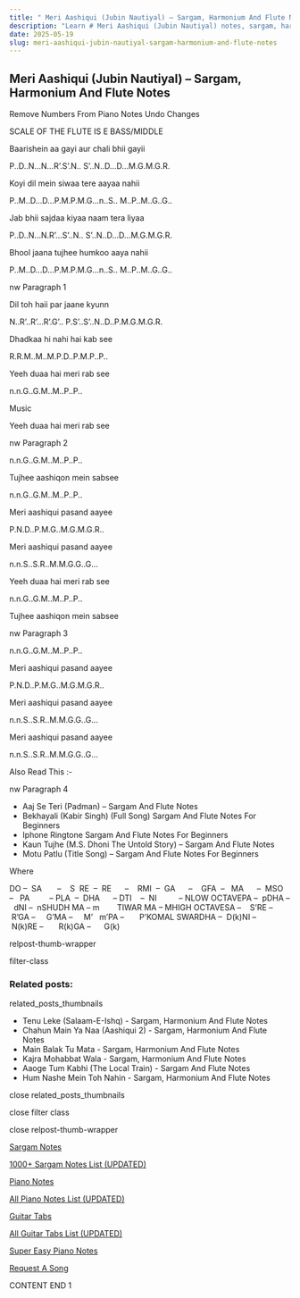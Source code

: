 ```yaml
---
title: " Meri Aashiqui (Jubin Nautiyal) – Sargam, Harmonium And Flute Notes"
description: "Learn # Meri Aashiqui (Jubin Nautiyal) notes, sargam, harmonium notations and flute notes. Easy step-by-step tutorial for beginners."
date: 2025-05-19
slug: meri-aashiqui-jubin-nautiyal-sargam-harmonium-and-flute-notes
---
```


## Meri Aashiqui (Jubin Nautiyal) – Sargam, Harmonium And Flute Notes

Remove Numbers From Piano Notes
Undo Changes

SCALE OF THE FLUTE IS E BASS/MIDDLE

Baarishein aa gayi aur chali bhii gayii

P..D..N…N…R’.S’.N.. S’..N..D…D…M.G.M.G.R.

Koyi dil mein siwaa tere aayaa nahii

P..M..D…D…P.M.P.M.G…n..S.. M..P..M..G..G..

Jab bhii sajdaa kiyaa naam tera liyaa

P..D..N…N.R’…S’..N.. S’..N..D…D…M.G.M.G.R.

Bhool jaana tujhee humkoo aaya nahii

P..M..D…D…P.M.P.M.G…n..S.. M..P..M..G..G..

nw Paragraph 1

Dil toh haii par jaane kyunn

N..R’..R’…R’.G’.. P.S’..S’..N..D..P.M.G.M.G.R.

Dhadkaa hi nahi hai kab see

R.R.M..M..M.P.D..P.M.P..P..

Yeeh duaa hai meri rab see

n.n.G..G.M..M..P..P..

Music

Yeeh duaa hai meri rab see

nw Paragraph 2

n.n.G..G.M..M..P..P..

Tujhee aashiqon mein sabsee

n.n.G..G.M..M..P..P..

Meri aashiqui pasand aayee

P.N.D..P.M.G..M.G.M.G.R..

Meri aashiqui pasand aayee

n.n.S..S.R..M.M.G.G..G…

Yeeh duaa hai meri rab see

n.n.G..G.M..M..P..P..

Tujhee aashiqon mein sabsee

nw Paragraph 3

n.n.G..G.M..M..P..P..

Meri aashiqui pasand aayee

P.N.D..P.M.G..M.G.M.G.R..

Meri aashiqui pasand aayee

n.n.S..S.R..M.M.G.G..G…

Meri aashiqui pasand aayee

n.n.S..S.R..M.M.G.G..G…

Also Read This :-

nw Paragraph 4

- Aaj Se Teri (Padman) – Sargam And Flute Notes
- Bekhayali (Kabir Singh) (Full Song) Sargam And Flute Notes For Beginners
- Iphone Ringtone Sargam And Flute Notes For Beginners
- Kaun Tujhe (M.S. Dhoni The Untold Story) – Sargam And Flute Notes
- Motu Patlu (Title Song) – Sargam And Flute Notes For Beginners

Where

DO –  SA       –    S  RE  –  RE      –    RMI  –  GA      –    GFA  –   MA      –  MSO  –   PA         – PLA  –  DHA      – DTI    –  NI          – NLOW OCTAVEPA –  pDHA –  dNI –  nSHUDH MA – m        TIWAR MA – MHIGH OCTAVESA –    S’RE –     R’GA –     G’MA –     M’   m’PA –       P’KOMAL SWARDHA –  D(k)NI –       N(k)RE –       R(k)GA –      G(k)

relpost-thumb-wrapper

filter-class

### Related posts:

related_posts_thumbnails

- Tenu Leke (Salaam-E-Ishq) - Sargam, Harmonium And Flute Notes
- Chahun Main Ya Naa (Aashiqui 2) - Sargam, Harmonium And Flute Notes
- Main Balak Tu Mata - Sargam, Harmonium And Flute Notes
- Kajra Mohabbat Wala - Sargam, Harmonium And Flute Notes
- Aaoge Tum Kabhi (The Local Train) - Sargam And Flute Notes
- Hum Nashe Mein Toh Nahin - Sargam, Harmonium And Flute Notes

close related_posts_thumbnails

close filter class

close relpost-thumb-wrapper

[Sargam Notes](/sargam-notes.html)

[1000+ Sargam Notes List (UPDATED)](/all-songs-list-sargam-notes.html)

[Piano Notes](/piano-notes.html)

[All Piano Notes List (UPDATED)](/all-songs-list-piano-notes.html)

[Guitar Tabs](/guitar-tabs.html)

[All Guitar Tabs List (UPDATED)](/all-songs-list-guitar-tabs.html)

[Super Easy Piano Notes](https://studywall.in/)

[Request A Song](/request-a-song.html)

CONTENT END 1
